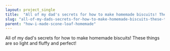 ```yaml
---
layout: project_single
title:  "All of my dad's secrets for how to make homemade biscuits! These things are so light and fluffy and perfect!"
slug: "all-of-my-dads-secrets-for-how-to-make-homemade-biscuits-these-things-are-so"
parent: "how-i-made-scone-loaf-homemade"
---
```

All of my dad's secrets for how to make homemade biscuits! These things are so light and fluffy and perfect!